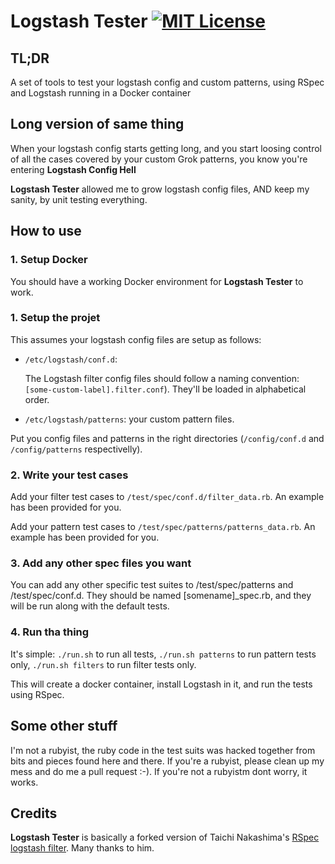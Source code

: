 # Logstash Tester [![MIT License](http://img.shields.io/badge/license-MIT-blue.svg?style=flat-square)](/LICENSE)

## TL;DR

A set of tools to test your logstash config and custom patterns, using RSpec and
Logstash running in a Docker container

## Long version of same thing

When your logstash config starts getting long, and you start loosing control of
all the cases covered by your custom Grok patterns, you know you're entering **Logstash
Config Hell**

**Logstash Tester** allowed me to grow logstash config files, AND keep my
sanity, by unit testing everything.

## How to use

### 1. Setup Docker

You should have a working Docker environment for **Logstash Tester** to work.

### 1. Setup the projet

This assumes your logstash config files are setup as follows:
-   ```/etc/logstash/conf.d```:

    The Logstash filter config files should follow a naming convention: ```[some-custom-label].filter.conf```). They'll be loaded in alphabetical order.

-   ```/etc/logstash/patterns```: your custom pattern files.

Put you config files and patterns in the right directories (```/config/conf.d``` and
```/config/patterns``` respectivelly).

### 2. Write your test cases

Add your filter test cases to ```/test/spec/conf.d/filter_data.rb```. An example
has been provided for you.

Add your pattern test cases to ```/test/spec/patterns/patterns_data.rb```. An example
has been provided for you.

### 3. Add any other spec files you want

You can add any other specific test suites to /test/spec/patterns and
/test/spec/conf.d. They should be named [somename]_spec.rb, and they will be run
along with the default tests.

### 4. Run tha thing

It's simple: ```./run.sh``` to run all tests, ```./run.sh patterns``` to run
pattern tests only, ```./run.sh filters``` to run filter tests only.

This will create a docker container, install Logstash in it, and run the tests
using RSpec.

## Some other stuff

I'm not a rubyist, the ruby code in the test suits was hacked together from bits
and pieces found here and there. If you're a rubyist, please clean up my mess
and do me a pull request :-). If you're not a rubyistm dont worry, it works.

## Credits

**Logstash Tester** is basically a forked version of Taichi Nakashima's
[RSpec logstash filter](https://github.com/tcnksm/rspec-logstash-filter). Many
thanks to him.


